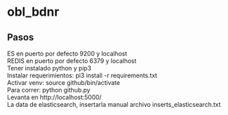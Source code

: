 # obl_bdnr

## Pasos
ES en puerto por defecto 9200 y localhost <br />
REDIS en puerto por defecto 6379 y localhost <br />
Tener instalado python y pip3 <br />
Instalar requerimientos: pi3 install -r requirements.txt <br />
Activar venv: source github/bin/activate <br />
Para correr: python github.py <br />
Levanta en http://localhost:5000/ <br />
La data de elasticsearch, insertarla manual archivo inserts_elasticsearch.txt <br />
